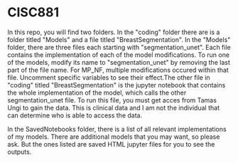 # CISC881

In this repo, you will find two folders. In the "coding" folder there are is a folder titled "Models" and a file titled "BreastSegmentation". In the "Models" folder, there are three files each starting with "segmentation_unet". Each file contains the implementation of each of the model modifications. To run one of the models, modify its name to "segmentation_unet" by removing the last part of the file name. For MP_NF, multiple modifications occured within that file. Uncomment specific variables to see their effect.The other file in "coding" titled "BreastSegmentation" is the jupyter notebook that contains the whole implementation of the model, which calls the other segmentation_unet file. To run this file, you must get acces from Tamas Ungi to gain the data. This is clinical data and I am not the individual that can determine who is able to access the data.

In the SavedNotebooks folder, there is a list of all relevant implementations of my models. There are additional models that you may want, so please ask. But the ones listed are saved HTML jupyter files for you to see the outputs.
